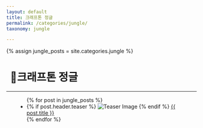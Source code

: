 ```yaml
---
layout: default
title: 크래프톤 정글
permalink: /categories/jungle/
taxonomy: jungle

---
```

{% assign jungle_posts = site.categories.jungle %}

<h1 style="margin-left: 10px;">📌크래프톤 정글</h1>
<hr>
<div class="entries-{{ entries_layout }}" style="margin-left: 30px;">
  <ul>
    {% for post in jungle_posts %}
      <li>
      {% if post.header.teaser %}
      <img src="{{ post.header.teaser }}" alt="Teaser Image" max-width:100px;>
      {% endif %}
      <a href="{{ site.baseurl }}{{ post.url }}">{{ post.title }}</a>
      </li>
    {% endfor %}
  </ul>
</div>